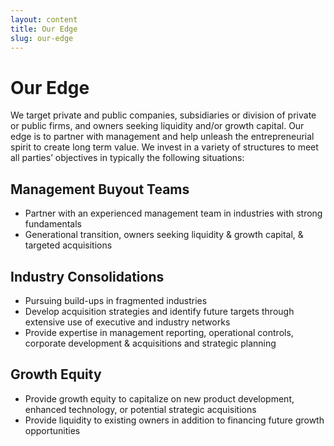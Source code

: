 ```yaml
---
layout: content
title: Our Edge
slug: our-edge
---
```


# Our Edge

We target private and public companies, subsidiaries or division of private or public firms, and owners seeking liquidity and/or growth capital. Our edge is to partner with management and help unleash the entrepreneurial spirit to create long term value. We invest in a variety of structures to meet all parties’ objectives in typically the following situations:

## Management Buyout Teams

- Partner with an experienced management team in industries with strong fundamentals
- Generational transition, owners seeking liquidity & growth capital, & targeted acquisitions

## Industry Consolidations

- Pursuing build-ups in fragmented industries
- Develop acquisition strategies and identify future targets through extensive use of executive and industry networks
- Provide expertise in management reporting, operational controls, corporate development & acquisitions and strategic planning

## Growth Equity

- Provide growth equity to capitalize on new product development, enhanced technology, or potential strategic acquisitions
- Provide liquidity to existing owners in addition to financing future growth opportunities
